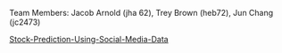 Team Members: Jacob Arnold (jha 62), Trey Brown (heb72), Jun Chang (jc2473)

[Stock-Prediction-Using-Social-Media-Data](https://github.com/jhc0825/Stock-Prediction-Using-Social-Media-Data)
